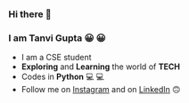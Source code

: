 ### Hi there 👋
### I am Tanvi Gupta :grinning: :grinning:
* I am a CSE student
* **Exploring** and **Learning** the world of **TECH**
* Codes in **Python** :computer: :computer:
* Follow me on [Instagram](https://www.instagram.com/ta.nvi6462/) and on [LinkedIn](https://www.linkedin.com/in/tanvi-gupta-5603b61ba/) :upside_down_face:







<!--
**Tanvi129/Tanvi129** is a ✨ _special_ ✨ repository because its `README.md` (this file) appears on your GitHub profile.

Here are some ideas to get you started:

- 🔭 I’m currently working on ...
- 🌱 I’m currently learning ...
- 👯 I’m looking to collaborate on ...
- 🤔 I’m looking for help with ...
- 💬 Ask me about ...
- 📫 How to reach me: ...
- 😄 Pronouns: ...
- ⚡ Fun fact: ...
-->
